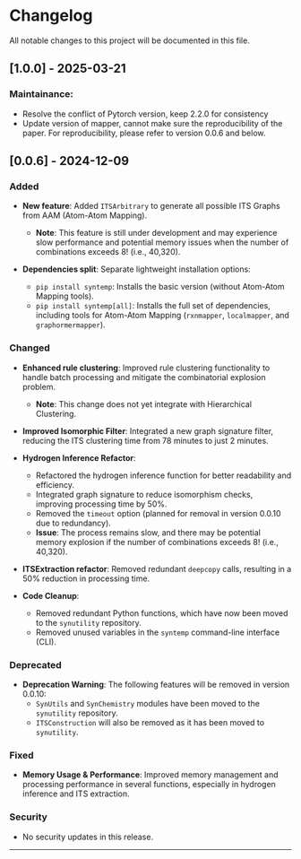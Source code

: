 # Changelog
All notable changes to this project will be documented in this file. 

## [1.0.0] - 2025-03-21

### Maintainance:
- Resolve the conflict of Pytorch version, keep 2.2.0 for consistency
- Update version of mapper, cannot make sure the reproducibility of the paper. For reproducibility, please refer to version 0.0.6 and below.

 

## [0.0.6] - 2024-12-09

### Added
- **New feature**: Added `ITSArbitrary` to generate all possible ITS Graphs from AAM (Atom-Atom Mapping).  
  - **Note**: This feature is still under development and may experience slow performance and potential memory issues when the number of combinations exceeds 8! (i.e., 40,320).

- **Dependencies split**: Separate lightweight installation options:
  - `pip install syntemp`: Installs the basic version (without Atom-Atom Mapping tools).
  - `pip install syntemp[all]`: Installs the full set of dependencies, including tools for Atom-Atom Mapping (`rxnmapper`, `localmapper`, and `graphormermapper`).

### Changed
- **Enhanced rule clustering**: Improved rule clustering functionality to handle batch processing and mitigate the combinatorial explosion problem.
  - **Note**: This change does not yet integrate with Hierarchical Clustering.
  
- **Improved Isomorphic Filter**: Integrated a new graph signature filter, reducing the ITS clustering time from 78 minutes to just 2 minutes.

- **Hydrogen Inference Refactor**: 
  - Refactored the hydrogen inference function for better readability and efficiency.
  - Integrated graph signature to reduce isomorphism checks, improving processing time by 50%.
  - Removed the `timeout` option (planned for removal in version 0.0.10 due to redundancy).
  - **Issue**: The process remains slow, and there may be potential memory explosion if the number of combinations exceeds 8! (i.e., 40,320).

- **ITSExtraction refactor**: Removed redundant `deepcopy` calls, resulting in a 50% reduction in processing time.

- **Code Cleanup**: 
  - Removed redundant Python functions, which have now been moved to the `synutility` repository.
  - Removed unused variables in the `syntemp` command-line interface (CLI).

### Deprecated
- **Deprecation Warning**: The following features will be removed in version 0.0.10:
  - `SynUtils` and `SynChemistry` modules have been moved to the `synutility` repository.
  - `ITSConstruction` will also be removed as it has been moved to `synutility`.

### Fixed
- **Memory Usage & Performance**: Improved memory management and processing performance in several functions, especially in hydrogen inference and ITS extraction.

### Security
- No security updates in this release.

---
